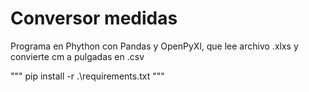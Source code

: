 # Conversor medidas

Programa en Phython con Pandas y OpenPyXl, que lee archivo .xlxs y convierte cm a pulgadas en .csv

"""
pip install -r .\requirements.txt
"""
